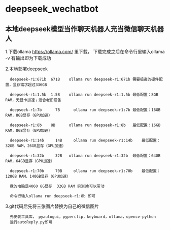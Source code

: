 # deepseek_wechatbot
## 本地deepseek模型当作聊天机器人充当微信聊天机器人

1.下载ollama 
    https://ollama.com/ 里下载， 下载完成之后在命令行里输入ollama -v 有输出即为下载成功
  
2.本地部署deepseek
      
      deepseek-r1:671b	671B	ollama run deepseek-r1:671b	需要极高的硬件配置，显存需求超过336GB
      
      deepseek-r1:1.5b	1.5B	ollama run deepseek-r1:1.5b	最低配置：8GB RAM，无显卡加速；适合老旧设备
      
      deepseek-r1:7b	  7B	  ollama run deepseek-r1:7b	最低配置：16GB RAM，8GB显存（GPU加速）
      
      deepseek-r1:8b  	8B  	ollama run deepseek-r1:8b	最低配置：16GB RAM，8GB显存（GPU加速）
      
      deepseek-r1:14b	  14B	  ollama run deepseek-r1:14b	最低配置：32GB RAM，26GB显存（GPU加速）
      
      deepseek-r1:32b	  32B  	ollama run deepseek-r1:32b	最低配置：64GB RAM，64GB显存（GPU加速）
      
      deepseek-r1:70b	  70B	  ollama run deepseek-r1:70b	最低配置：128GB RAM，140GB显存（GPU加速）
      
      我的电脑是4060 8G显存  32GB RAM 实测8b可以带动
      
      命令行输入ollama run deepseek-r1:8b 即可
3.git代码后先将三张图片替换为自己的微信图片

      先安装工具库， pyautogui，pyperclip，keyboard，ollama，opencv-python 
      运行autoReply.py即可
      
